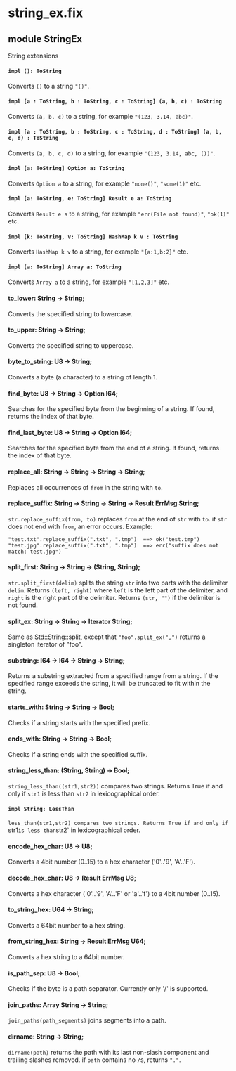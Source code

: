 # string_ex.fix

## module StringEx

String extensions

#### `impl (): ToString`

Converts `()` to a string `"()"`.

#### `impl [a : ToString, b : ToString, c : ToString] (a, b, c) : ToString`

Converts `(a, b, c)` to a string, for example `"(123, 3.14, abc)"`.

#### `impl [a : ToString, b : ToString, c : ToString, d : ToString] (a, b, c, d) : ToString`

Converts `(a, b, c, d)` to a string, for example `"(123, 3.14, abc, ())"`.

#### `impl [a: ToString] Option a: ToString`

Converts `Option a` to a string, for example `"none()"`, `"some(1)"` etc.

#### `impl [a: ToString, e: ToString] Result e a: ToString`

Converts `Result e a` to a string, for example `"err(File not found)"`, `"ok(1)"` etc.

#### `impl [k: ToString, v: ToString] HashMap k v : ToString`

Converts `HashMap k v` to a string, for example `"{a:1,b:2}"` etc.

#### `impl [a: ToString] Array a: ToString`

Converts `Array a` to a string, for example `"[1,2,3]"` etc.

#### to_lower: String -> String;

Converts the specified string to lowercase.

#### to_upper: String -> String;

Converts the specified string to uppercase.

#### byte_to_string: U8 -> String;

Converts a byte (a character) to a string of length 1.

#### find_byte: U8 -> String -> Option I64;

Searches for the specified byte from the beginning of a string.
If found, returns the index of that byte.

#### find_last_byte: U8 -> String -> Option I64;

Searches for the specified byte from the end of a string.
If found, returns the index of that byte.

#### replace_all: String -> String -> String -> String;

Replaces all occurrences of `from` in the string with `to`.

#### replace_suffix: String -> String -> String -> Result ErrMsg String;

`str.replace_suffix(from, to)` replaces `from` at the end of `str` with `to`.
if `str` does not end with `from`, an error occurs.
Example:
```
"test.txt".replace_suffix(".txt", ".tmp")  ==> ok("test.tmp")
"test.jpg".replace_suffix(".txt", ".tmp")  ==> err("suffix does not match: test.jpg")
```

#### split_first: String -> String -> (String, String);

`str.split_first(delim)` splits the string `str` into two parts with the delimiter `delim`.
Returns `(left, right)` where `left` is the left part of the delimiter, and
`right` is the right part of the delimiter.
Returns `(str, "")` if the delimiter is not found.

#### split_ex: String -> String -> Iterator String;

Same as Std::String::split, except that `"foo".split_ex(",")` returns a singleton iterator of "foo".

#### substring: I64 -> I64 -> String -> String;

Returns a substring extracted from a specified range from a string.
If the specified range exceeds the string, it will be truncated to fit within the string.

#### starts_with: String -> String -> Bool;

Checks if a string starts with the specified prefix.

#### ends_with: String -> String -> Bool;

Checks if a string ends with the specified suffix.

#### string_less_than: (String, String) -> Bool;

`string_less_than((str1,str2))` compares two strings.
Returns True if and only if `str1` is less than `str2` in lexicographical order.

#### `impl String: LessThan`

`less_than(str1,str2) compares two strings.
Returns True if and only if `str1` is less than `str2` in lexicographical order.

#### encode_hex_char: U8 -> U8;

Converts a 4bit number (0..15) to a hex character ('0'..'9', 'A'..'F').

#### decode_hex_char: U8 -> Result ErrMsg U8;

Converts a hex character ('0'..'9', 'A'..'F' or 'a'..'f') to a 4bit number (0..15).

#### to_string_hex: U64 -> String;

Converts a 64bit number to a hex string.

#### from_string_hex: String -> Result ErrMsg U64;

Converts a hex string to a 64bit number.

#### is_path_sep: U8 -> Bool;

Checks if the byte is a path separator. Currently only '/' is supported.

#### join_paths: Array String -> String;

`join_paths(path_segments)` joins segments into a path.

#### dirname: String -> String;

`dirname(path)` returns the path with its last non-slash component and trailing slashes removed.
if `path` contains no `/`s, returns `"."`.

